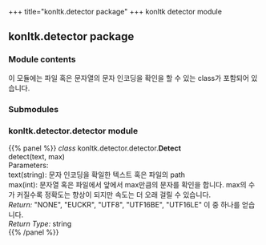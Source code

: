 +++
title="konltk.detector package"
+++
konltk detector module

## konltk.detector package

### Module contents
이 모듈에는 파일 혹은 문자열의 문자 인코딩을 확인을 할 수 있는 class가 포함되어 있습니다.
### Submodules
### konltk.detector.detector module
{{% panel %}}
*class* konltk.detector.detector.**Detect**<br>
detect(text, max)<br>
Parameters:<br>
text(string): 문자 인코딩을 확일한 텍스트 혹은 파일의 path<br>
max(int): 문자열 혹은 파일에서 앞에서 max만큼의 문자를 확인을 합니다. max의 수가 커질수록 정확도는 향상이 되지만 속도는 더 오래 걸릴 수 있습니다.<br>
*Return:* "NONE", "EUCKR", "UTF8", "UTF16BE", "UTF16LE" 이 중 하나를 얻습니다.<br>
*Return Type:* string<br>
{{% /panel %}}
